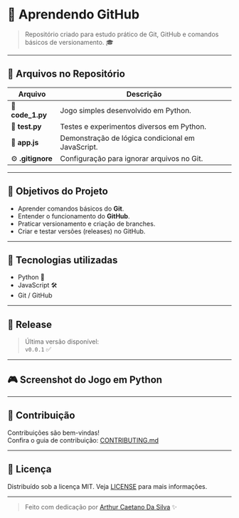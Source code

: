 # 🚀 Aprendendo GitHub

> Repositório criado para estudo prático de Git, GitHub e comandos básicos de versionamento. 🎓

---

## 📂 Arquivos no Repositório

| Arquivo     | Descrição                     |
|-------------|-------------------------------|
| 🐍 **code_1.py** | Jogo simples desenvolvido em Python. |
| 🐍 **test.py**   | Testes e experimentos diversos em Python. |
| 📜 **app.js**    | Demonstração de lógica condicional em JavaScript. |
| ⚙️ **.gitignore**| Configuração para ignorar arquivos no Git. |

---

## 📌 Objetivos do Projeto
- Aprender comandos básicos do **Git**.
- Entender o funcionamento do **GitHub**.
- Praticar versionamento e criação de branches.
- Criar e testar versões (releases) no GitHub.

---

## 🚀 Tecnologias utilizadas
- Python 🐍
- JavaScript 🛠️
- Git / GitHub

---

## 🔖 Release
> Última versão disponível:  
`v0.0.1` ✅



---

## 🎮 Screenshot do Jogo em Python


---

## 🤝 Contribuição
Contribuições são bem-vindas!  
Confira o guia de contribuição: [CONTRIBUTING.md](CONTRIBUTING.md)

---

## 📜 Licença
Distribuído sob a licença MIT. Veja [LICENSE](LICENSE) para mais informações.

---

> Feito com dedicação por [Arthur Caetano Da Silva](https://github.com/arthur-ro) ✨

